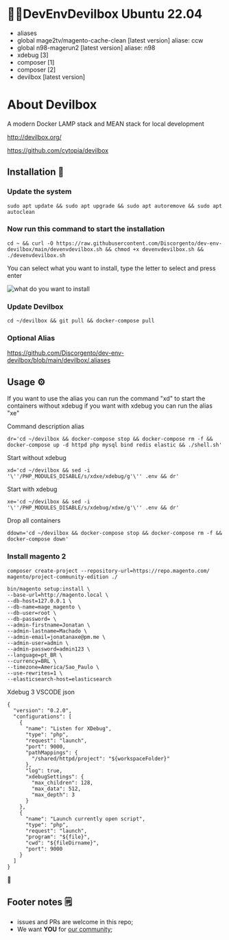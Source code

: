 # 🏴‍☠️DevEnvDevilbox Ubuntu 22.04

- aliases
- global mage2tv/magento-cache-clean [latest version] aliase: ccw
- global n98-magerun2 [latest version] aliase: n98
- xdebug [3]
- composer [1]
- composer [2]
- devilbox [latest version]

# About Devilbox

A modern Docker LAMP stack and MEAN stack for local development

http://devilbox.org/

https://github.com/cytopia/devilbox

## Installation 🔧

### Update the system

```
sudo apt update && sudo apt upgrade && sudo apt autoremove && sudo apt autoclean
```

### Now run this command to start the installation

```
cd ~ && curl -O https://raw.githubusercontent.com/Discorgento/dev-env-devilbox/main/devenvdevilbox.sh && chmod +x devenvdevilbox.sh && ./devenvdevilbox.sh
```
You can select what you want to install, type the letter to select and press enter

![what do you want to install](https://cdn.discordapp.com/attachments/783095299525574657/1057374834419576993/image.png)

### Update Devilbox
```
cd ~/devilbox && git pull && docker-compose pull
```

### Optional Alias

https://github.com/Discorgento/dev-env-devilbox/blob/main/devilbox/.aliases

## Usage ⚙️
If you want to use the alias you can run the command "xd" to start the containers without xdebug if you want with xdebug you can run the alias "xe"

Command description alias
```
dr='cd ~/devilbox && docker-compose stop && docker-compose rm -f && docker-compose up -d httpd php mysql bind redis elastic && ./shell.sh'
```

Start without xdebug
```
xd='cd ~/devilbox && sed -i '\''/PHP_MODULES_DISABLE/s/xdxe/xdebug/g'\'' .env && dr'
```

Start with xdebug
```
xe='cd ~/devilbox && sed -i '\''/PHP_MODULES_DISABLE/s/xdebug/xdxe/g'\'' .env && dr'
```

Drop all containers
```
ddown='cd ~/devilbox && docker-compose stop && docker-compose rm -f && docker-compose down'
```

### Install magento 2

```
composer create-project --repository-url=https://repo.magento.com/ magento/project-community-edition ./

bin/magento setup:install \
--base-url=http://magento.local \
--db-host=127.0.0.1 \
--db-name=mage_magento \
--db-user=root \
--db-password= \
--admin-firstname=Jonatan \
--admin-lastname=Machado \
--admin-email=jonatanaxe@pm.me \
--admin-user=admin \
--admin-password=admin123 \
--language=pt_BR \
--currency=BRL \
--timezone=America/Sao_Paulo \
--use-rewrites=1 \
--elasticsearch-host=elasticsearch
```


Xdebug 3 VSCODE json

```
{
  "version": "0.2.0",
  "configurations": [
    {
      "name": "Listen for XDebug",
      "type": "php",
      "request": "launch",
      "port": 9000,
      "pathMappings": {
        "/shared/httpd/project": "${workspaceFolder}"
      },
      "log": true,
      "xdebugSettings": {
        "max_children": 128,
        "max_data": 512,
        "max_depth": 3
      }
    },
    {
      "name": "Launch currently open script",
      "type": "php",
      "request": "launch",
      "program": "${file}",
      "cwd": "${fileDirname}",
      "port": 9000
    }
  ]
}
```

🐓

## Footer notes 🗒
 - issues and PRs are welcome in this repo;
 - We want **YOU** for [our community](https://discord.io/Discorgento);

